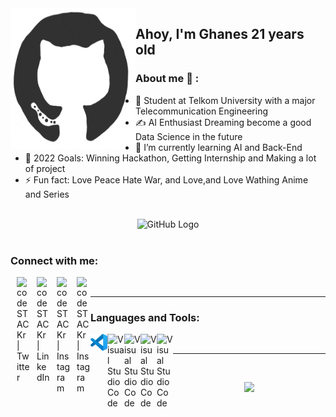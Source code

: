 <img align = 'left' src="https://github.com/Ghanes22/Ghanes22/blob/master/gif/octo.gif" alt="GitHub Logo" width="200" height="225" />

## Ahoy, I'm Ghanes 21 years old

### About me 💬 :

- 🏰 Student at Telkom University with a major Telecommunication Engineering
- ✍️ AI Enthusiast Dreaming become a good Data Science in the future
- 🌱 I’m currently learning AI and Back-End
- 🥅 2022 Goals: Winning Hackathon, Getting Internship and Making a lot of project
- ⚡ Fun fact: Love Peace Hate War, and Love,and Love Wathing Anime and Series

</br>

<div align = "center">
<img  src="https://github.com/Ghanes22/Ghanes22/blob/master/gif/yaiba.gif" alt="GitHub Logo"  />
</div>

</br>

### Connect with me:

[<img align="left" alt="codeSTACKr | Twitter" width="22px" style = "padding-left:10px" src="https://cdn.jsdelivr.net/npm/simple-icons@v3/icons/twitter.svg" />][twitter]
[<img align="left" alt="codeSTACKr | LinkedIn" width="22px" style = "padding-left:10px" src="https://cdn.jsdelivr.net/npm/simple-icons@v3/icons/linkedin.svg" />][linkedin]
[<img align="left" alt="codeSTACKr | Instagram" width="22px" style = "padding-left:10px" src="https://cdn.jsdelivr.net/npm/simple-icons@v3/icons/instagram.svg" />][instagram]
[<img align="left" alt="codeSTACKr | Instagram" width="22px" style = "padding-left:10px" src="https://cdn.jsdelivr.net/npm/simple-icons@6.7.0/icons/spotify.svg" />][spotify]

<br />

---

### Languages and Tools:

<img align="left" alt="Visual Studio Code" width="27px" src="https://raw.githubusercontent.com/github/explore/80688e429a7d4ef2fca1e82350fe8e3517d3494d/topics/visual-studio-code/visual-studio-code.png" />
<img align="left" alt="Visual Studio Code" width="27px" src="https://img.icons8.com/color/96/000000/python--v2.png" />
<img align="left" alt="Visual Studio Code" width="26px" src="https://img.icons8.com/color/48/000000/mysql-logo.png" />
<img align="left" alt="Visual Studio Code" width="26px" src="https://img.icons8.com/dusk/64/000000/html-5.png" />
<img align="left" alt="Visual Studio Code" width="26px"src="https://img.icons8.com/dusk/48/000000/css3.png"/>

<br />

---

</br>
<p align="center" >  
  <a href="https://github.com/anuraghazra/github-readme-stats"> 
<img  src="https://github-readme-stats.vercel.app/api?username=Ghanes22&&show_icons=true&theme=radical"/>
  </a>
  </p>

[spotify]: https://open.spotify.com/user/ganesh_mahesa
[twitter]: https://twitter.com/whenihavleisure
[instagram]: https://www.instagram.com/ghanes_ma/?hl=en
[linkedin]: http://linkedin.com/in/ghanesma
